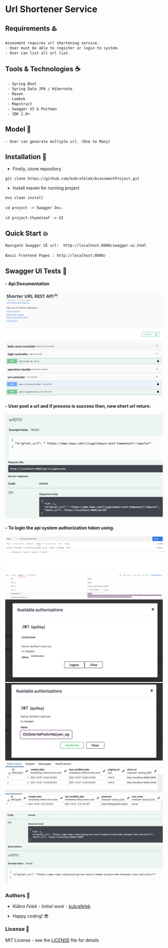 # Url Shortener Service

## Requirements ♨️

    Assesment requires url shortening service.
    - User must be able to register or login to system.
    - User can list all url list.

## Tools & Technologies ☕

     - Spring Boot
     - Spring Data JPA / Hibernate
     - Maven
     - Lombok
     - Mapstruct
     - Swagger UI & Postman
     - JDK 1.8+   

## Model 🌈
    - User can generate multiple url. (One to Many)

## Installation 🔧

- Firstly, clone repository

```
git clone https://github.com/kubrafelek/AssesmentProject.git 
```

- Install maven for running project

```
mvn clean install

cd project -> Swagger Doc.

cd project-thymeleaf -> UI 
```

## Quick Start 💥

```
Navigate Swagger UI url:  http://localhost:8080/swagger-ui.html

Basic Frontend Pages : http://localhost:8080/ 
```

## Swagger UI Tests 🎉

#### -  Api Documentation
![](ss/a.png)

#### - User post a url and if process is success then, new short url return.
![](ss/b.png)
![](ss/c.png)

#### - To login the api system authorization token using.
![](ss/d.png)
![](ss/e.png)
![](ss/f.png)
![](ss/g.png)
![](ss/h.png)
![](ss/k.png)
![](ss/l.png)


### Authors 📕

* *Kübra Felek* - *Initial work* - [kubrafelek](https://github.com/kubrafelek)

* Happy coding! 😎

### License 📜

MIT License - see the [LICENSE](LICENSE) file for details